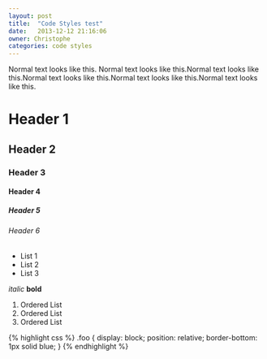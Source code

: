 ```yaml
---
layout: post
title:  "Code Styles test"
date:   2013-12-12 21:16:06
owner: Christophe
categories: code styles
---
```


Normal text looks like this. Normal text looks like this.Normal text looks like this.Normal text looks like this.Normal text looks like this.Normal text looks like this.

# Header 1
## Header 2
### Header 3
#### Header 4
##### Header 5
<!--more-->
###### Header 6

- List 1
- List 2
- List 3

_italic_
__bold__

1. Ordered List
2. Ordered List
3. Ordered List



{% highlight css %}
.foo {
  display: block;
  position: relative;
  border-bottom: 1px solid blue;
}
{% endhighlight %}

